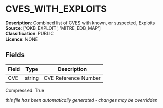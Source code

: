 # CVES_WITH_EXPLOITS

**Description**: Combined list of CVES with known, or suspected, Exploits  
**Source**: [&#39;QKB_EXPLOIT&#39;, &#39;MITRE_EDB_MAP&#39;]  
**Classification**: PUBLIC  
**Licence**: NONE  

## Fields

| Field           | Type         | Description               |
|-----------------|--------------|---------------------------|
| CVE  | string   | CVE Reference Number |  
 

Compressed: True

_this file has been automatically generated - changes may be overridden_